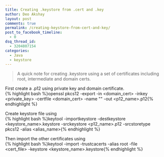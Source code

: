 ```yaml
---
title: Creating .keystore from .cert and .key
author: Deo Akshay
layout: post
comments: true
permalink: /creating-keystore-from-cert-and-key/
post_to_facebook_timeline:
  - 0
dsq_thread_id:
  - 3204807154
categories:
  - Java
  - keystore
---
```


> A quick note for creating .keystore using a set of certificates including root, intermediate and domain certs.

First create a .p12 using private key and domain certificate.  
{% highlight bash %}openssl pkcs12 -export -in <domain_cert> -inkey
<private_key> -certfile <domain_cert> -name "<name>" -out
<p12_name>.p12{% endhighlight %}

Create keystore file using  
{% highlight bash %}keytool -importkeystore -destkeystore <keystore_name>.keystore -srckeystore
<p12_name>.p12 -srcstoretype pkcs12 -alias <alias_name>{% endhighlight %}

Then import the other certificates using  
{% highlight bash %}keytool -import -trustcacerts -alias root -file <cert_file> -keystore <keystore_name>.keystore{% endhighlight %}
